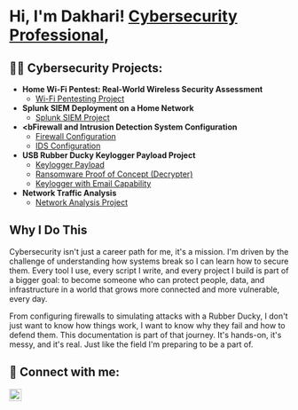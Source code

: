 <h1>Hi, I'm Dakhari! <a href="https://www.linkedin.com/in/dakhari-shorter/">Cybersecurity Professional</a>, 

<h2>👨‍💻 Cybersecurity Projects:</h2>

- <b>Home Wi-Fi Pentest: Real-World Wireless Security Assessment</b>
  - [Wi-Fi Pentesting Project](https://github.com/joshmadakor1/Algorithms-Practice)
- <b>Splunk SIEM Deployment on a Home Network</b> 
  - [Splunk SIEM Project](https://github.com/joshmadakor1/4chan-Image-Analysis-Middleware-C964) <b>
- <bFirewall and Intrusion Detection System Configuration</b>
  - [Firewall Configuration](https://github.com/joshmadakor1/Sentinel-Lab)
  - [IDS Configuration](https://github.com/joshmadakor1/Jwipe.PowerShell)
- <b>USB Rubber Ducky Keylogger Payload Project</b>
  - [Keylogger Payload](https://github.com/joshmadakor1/EncrypterPOC)
  - [Ransomware Proof of Concept (Decrypter)](https://github.com/joshmadakor1/DecrypterPOC)
  - [Keylogger with Email Capability](https://github.com/joshmadakor1/Key-Logger-With-Email)
- <b>Network Traffic Analysis</b>
  - [Network Analysis Project](https://github.com/joshmadakor1/Package-Delivery-Pathfinding-Algorithm)

<h2>Why I Do This</h2>
Cybersecurity isn't just a career path for me, it's a mission. I'm driven by the challenge of understanding how systems break so I can learn how to secure them. Every tool I use, every script I write, and every project I build is part of a bigger goal: to become someone who can protect people, data, and infrastructure in a world that grows more connected and more vulnerable, every day.

From configuring firewalls to simulating attacks with a Rubber Ducky, I don't just want to know how things work, I want to know why they fail and how to defend them. This documentation is part of that journey. It's hands-on, it's messy, and it's real. Just like the field I'm preparing to be a part of.


<h2> 🤳 Connect with me:</h2>


[<img align="left" alt="JoshMadakor | LinkedIn" width="22px" src="https://cdn.jsdelivr.net/npm/simple-icons@v3/icons/linkedin.svg" />][linkedin]



[linkedin]: https://www.linkedin.com/in/dakhari-shorter

<!--
**joshmadakor1/joshmadakor1** is a ✨ _special_ ✨ repository because its `README.md` (this file) appears on your GitHub profile.

Here are some ideas to get you started:

- 🔭 I’m currently working on ...
- 🌱 I’m currently learning ...
- 👯 I’m looking to collaborate on ...
- 🤔 I’m looking for help with ...
- 💬 Ask me about ...
- 📫 How to reach me: ...
- 😄 Pronouns: ...
- ⚡ Fun fact: ...
-->
